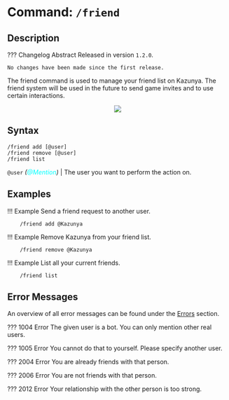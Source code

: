 # **Command:** `/friend`

## **Description**

??? Changelog Abstract
    Released in version `1.2.0`.

    No changes have been made since the first release.

The friend command is used to manage your friend list on Kazunya. The friend system will be used in the future to send game invites and to use certain interactions.

<p align="center"><img src="https://media.tenor.com/OQJmvVwLZ5YAAAAi/tkthao219-bubududu.gif"></p>

## **Syntax**

    /friend add [@user]
    /friend remove [@user]
    /friend list

`@user` *(<span style="color:aqua">@Mention</span>)* | The user you want to perform the action on.

## **Examples**

!!! Example
    Send a friend request to another user.

        /friend add @Kazunya
        
!!! Example
    Remove Kazunya from your friend list.

        /friend remove @Kazunya
        
!!! Example
    List all your current friends.

        /friend list

## **Error Messages**

An overview of all error messages can be found under the <a href="/errors/">Errors</a> section.

??? 1004 Error
    The given user is a bot. You can only mention other real users.
    
??? 1005 Error
    You cannot do that to yourself. Please specify another user.
    
??? 2004 Error
    You are already friends with that person.
    
??? 2006 Error
    You are not friends with that person.
    
??? 2012 Error
    Your relationship with the other person is too strong.